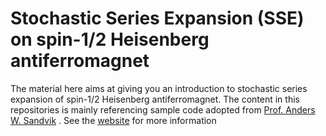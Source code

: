 # Stochastic Series Expansion (SSE) on spin-1/2 Heisenberg antiferromagnet

The material here aims at giving you an introduction to stochastic series expansion of spin-1/2 Heisenberg antiferromagnet. The content in this repositories is mainly referencing sample code adopted from [Prof. Anders W. Sandvik](https://physics.bu.edu/~sandvik/) . See the [website](https://physics.bu.edu/~sandvik/programs/ssebasic/ssebasic.html) for more information


